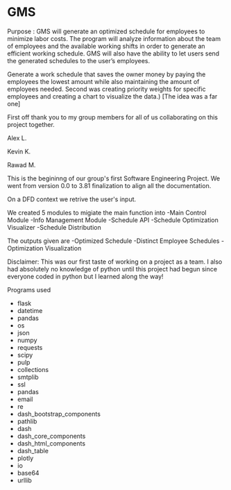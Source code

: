 # GMS
Purpose : GMS will generate an optimized schedule for employees to minimize labor costs. The program will analyze information about the team of employees and the available working shifts in order to generate an efficient working schedule. GMS will also have the ability to let users send the generated schedules to the user’s employees.

Generate a work schedule that saves the owner money by paying the employees the lowest amount while also maintaining the amount of employees needed. Second was creating priority weights for specific employees and creating a chart to visualize the data.) [The idea was a far one]

First off thank you to my group members for all of us collaborating on this project together.

Alex L.

Kevin K.

Rawad M.

This is the begininng of our group's first Software Engineering Project.
We went from version 0.0 to 3.81 finalization to align all the documentation.

On a DFD context we retrive the user's input.

We created 5 modules to migiate the main function into 
-Main Control Module
-Info Management Module
-Schedule API
-Schedule Optimization Visualizer
-Schedule Distribution

The outputs given are
-Optimized Schedule
-Distinct Employee Schedules
-Optimization Visualization

Disclaimer:
This was our first taste of working on a project as a team. I also had absolutely no knowledge of python until this project had begun since everyone coded in python but I learned along the way!

Programs used
- flask
- datetime
- pandas
- os
- json
- numpy
- requests
- scipy
- pulp
- collections
- smtplib
- ssl
- pandas
- email
- re
- dash_bootstrap_components
- pathlib
- dash
- dash_core_components
- dash_html_components
- dash_table
- plotly
- io
- base64
- urllib
